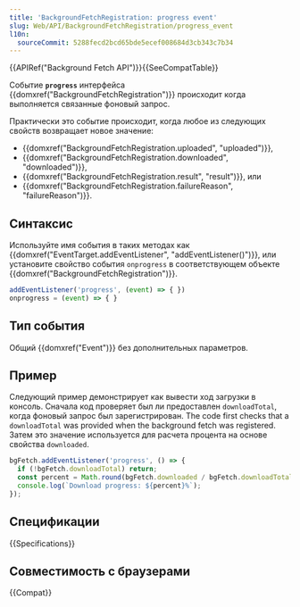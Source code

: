 ```yaml
---
title: 'BackgroundFetchRegistration: progress event'
slug: Web/API/BackgroundFetchRegistration/progress_event
l10n:
  sourceCommit: 5288fecd2bcd65bde5ecef008684d3cb343c7b34
---
```

{{APIRef("Background Fetch API")}}{{SeeCompatTable}}

Событие **`progress`** интерфейса {{domxref("BackgroundFetchRegistration")}} происходит когда выполняется связанные фоновый запрос.

Практически это событие происходит, когда любое из следующих свойств возвращает новое значение:

- {{domxref("BackgroundFetchRegistration.uploaded", "uploaded")}},
- {{domxref("BackgroundFetchRegistration.downloaded", "downloaded")}},
- {{domxref("BackgroundFetchRegistration.result", "result")}}, или
- {{domxref("BackgroundFetchRegistration.failureReason", "failureReason")}}.

## Синтаксис

Используйте имя события в таких методах как {{domxref("EventTarget.addEventListener", "addEventListener()")}}, или установите свойство события `onprogress` в соответствующем объекте {{domxref("BackgroundFetchRegistration")}}.

```js
addEventListener('progress', (event) => { })
onprogress = (event) => { }
```

## Тип события

Общий {{domxref("Event")}} без дополнительных параметров.

## Пример

Следующий пример демонстрирует как вывести ход загрузки в консоль. Сначала код проверяет был ли предоставлен `downloadTotal`, когда фоновый запрос был зарегистрирован. The code first checks that a `downloadTotal` was provided when the background fetch was registered. Затем это значение используется для расчета процента на основе свойства `downloaded`.

```js
bgFetch.addEventListener('progress', () => {
  if (!bgFetch.downloadTotal) return;
  const percent = Math.round(bgFetch.downloaded / bgFetch.downloadTotal * 100);
  console.log(`Download progress: ${percent}%`);
});
```

## Спецификации

{{Specifications}}

## Совместимость с браузерами

{{Compat}}
